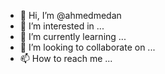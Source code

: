 - 👋 Hi, I’m @ahmedmedan
- 👀 I’m interested in ...
- 🌱 I’m currently learning ...
- 💞️ I’m looking to collaborate on ...
- 📫 How to reach me ...

<!---
ahmedmedan/ahmedmedan is a ✨ special ✨ repository because its `README.md` (this file) appears on your GitHub profile.
You can click the Preview link to take a look at your changes.
--->
